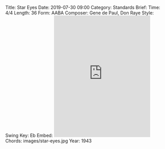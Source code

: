 Title: Star Eyes
Date: 2019-07-30 09:00
Category: Standards
Brief:
Time: 4/4
Length: 36
Form: AABA
Composer:  Gene de Paul, Don Raye
Style: Swing
Key: Eb
Embed: <iframe src="https://open.spotify.com/embed/playlist/6ZiE9bIOqjvCmqQtU7bLDD" width="300" height="380" frameborder="0" allowtransparency="true" allow="encrypted-media"></iframe>
Chords: images/star-eyes.jpg
Year: 1943
